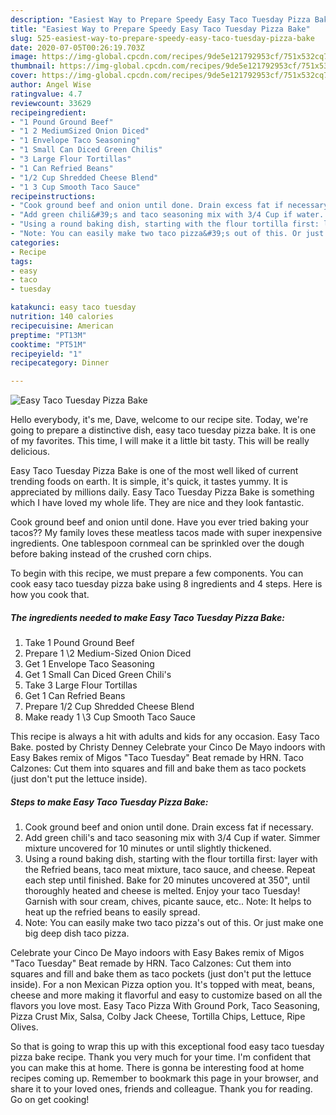 ```yaml
---
description: "Easiest Way to Prepare Speedy Easy Taco Tuesday Pizza Bake"
title: "Easiest Way to Prepare Speedy Easy Taco Tuesday Pizza Bake"
slug: 525-easiest-way-to-prepare-speedy-easy-taco-tuesday-pizza-bake
date: 2020-07-05T00:26:19.703Z
image: https://img-global.cpcdn.com/recipes/9de5e121792953cf/751x532cq70/easy-taco-tuesday-pizza-bake-recipe-main-photo.jpg
thumbnail: https://img-global.cpcdn.com/recipes/9de5e121792953cf/751x532cq70/easy-taco-tuesday-pizza-bake-recipe-main-photo.jpg
cover: https://img-global.cpcdn.com/recipes/9de5e121792953cf/751x532cq70/easy-taco-tuesday-pizza-bake-recipe-main-photo.jpg
author: Angel Wise
ratingvalue: 4.7
reviewcount: 33629
recipeingredient:
- "1 Pound Ground Beef"
- "1 2 MediumSized Onion Diced"
- "1 Envelope Taco Seasoning"
- "1 Small Can Diced Green Chilis"
- "3 Large Flour Tortillas"
- "1 Can Refried Beans"
- "1/2 Cup Shredded Cheese Blend"
- "1 3 Cup Smooth Taco Sauce"
recipeinstructions:
- "Cook ground beef and onion until done. Drain excess fat if necessary."
- "Add green chili&#39;s and taco seasoning mix with 3/4 Cup if water. Simmer mixture uncovered for 10 minutes or until slightly thickened."
- "Using a round baking dish, starting with the flour tortilla first: layer with the Refried beans, taco meat mixture, taco sauce, and cheese. Repeat each step until finished. Bake for 20 minutes uncovered at 350&#34;, until thoroughly heated and cheese is melted. Enjoy your taco Tuesday! Garnish with sour cream, chives, picante sauce, etc.. Note: It helps to heat up the refried beans to easily spread."
- "Note: You can easily make two taco pizza&#39;s out of this. Or just make one big deep dish taco pizza."
categories:
- Recipe
tags:
- easy
- taco
- tuesday

katakunci: easy taco tuesday 
nutrition: 140 calories
recipecuisine: American
preptime: "PT13M"
cooktime: "PT51M"
recipeyield: "1"
recipecategory: Dinner

---
```



![Easy Taco Tuesday Pizza Bake](https://img-global.cpcdn.com/recipes/9de5e121792953cf/751x532cq70/easy-taco-tuesday-pizza-bake-recipe-main-photo.jpg)

Hello everybody, it's me, Dave, welcome to our recipe site. Today, we're going to prepare a distinctive dish, easy taco tuesday pizza bake. It is one of my favorites. This time, I will make it a little bit tasty. This will be really delicious.

Easy Taco Tuesday Pizza Bake is one of the most well liked of current trending foods on earth. It is simple, it's quick, it tastes yummy. It is appreciated by millions daily. Easy Taco Tuesday Pizza Bake is something which I have loved my whole life. They are nice and they look fantastic.

Cook ground beef and onion until done. Have you ever tried baking your tacos?? My family loves these meatless tacos made with super inexpensive ingredients. One tablespoon cornmeal can be sprinkled over the dough before baking instead of the crushed corn chips.


To begin with this recipe, we must prepare a few components. You can cook easy taco tuesday pizza bake using 8 ingredients and 4 steps. Here is how you cook that.

<!--inarticleads1-->

##### The ingredients needed to make Easy Taco Tuesday Pizza Bake:

1. Take 1 Pound Ground Beef
1. Prepare 1 \2 Medium-Sized Onion Diced
1. Get 1 Envelope Taco Seasoning
1. Get 1 Small Can Diced Green Chili&#39;s
1. Take 3 Large Flour Tortillas
1. Get 1 Can Refried Beans
1. Prepare 1/2 Cup Shredded Cheese Blend
1. Make ready 1 \3 Cup Smooth Taco Sauce


This recipe is always a hit with adults and kids for any occasion. Easy Taco Bake. posted by Christy Denney Celebrate your Cinco De Mayo indoors with Easy Bakes remix of Migos &#34;Taco Tuesday&#34; Beat remade by HRN. Taco Calzones: Cut them into squares and fill and bake them as taco pockets (just don&#39;t put the lettuce inside). 

<!--inarticleads2-->

##### Steps to make Easy Taco Tuesday Pizza Bake:

1. Cook ground beef and onion until done. Drain excess fat if necessary.
1. Add green chili&#39;s and taco seasoning mix with 3/4 Cup if water. Simmer mixture uncovered for 10 minutes or until slightly thickened.
1. Using a round baking dish, starting with the flour tortilla first: layer with the Refried beans, taco meat mixture, taco sauce, and cheese. Repeat each step until finished. Bake for 20 minutes uncovered at 350&#34;, until thoroughly heated and cheese is melted. Enjoy your taco Tuesday! Garnish with sour cream, chives, picante sauce, etc.. Note: It helps to heat up the refried beans to easily spread.
1. Note: You can easily make two taco pizza&#39;s out of this. Or just make one big deep dish taco pizza.


Celebrate your Cinco De Mayo indoors with Easy Bakes remix of Migos &#34;Taco Tuesday&#34; Beat remade by HRN. Taco Calzones: Cut them into squares and fill and bake them as taco pockets (just don&#39;t put the lettuce inside). For a non Mexican Pizza option you. It&#39;s topped with meat, beans, cheese and more making it flavorful and easy to customize based on all the flavors you love most. Easy Taco Pizza With Ground Pork, Taco Seasoning, Pizza Crust Mix, Salsa, Colby Jack Cheese, Tortilla Chips, Lettuce, Ripe Olives. 

So that is going to wrap this up with this exceptional food easy taco tuesday pizza bake recipe. Thank you very much for your time. I'm confident that you can make this at home. There is gonna be interesting food at home recipes coming up. Remember to bookmark this page in your browser, and share it to your loved ones, friends and colleague. Thank you for reading. Go on get cooking!
